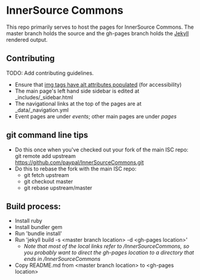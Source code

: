 # InnerSource Commons

This repo primarily serves to host the pages for InnerSource Commons. The master branch holds the source and the gh-pages branch holds the [Jekyll](https://jekyllrb.com/) rendered output.

## Contributing

TODO: Add contributing guidelines.

* Ensure that [img tags have alt attributes populated](http://webaim.org/techniques/alttext/) (for accessibility)
* The main page's left hand side sidebar is edited at \_includes/\_sidebar.html
* The navigational links at the top of the pages are at \_data/\_navigation.yml
* Event pages are under *events*; other main pages are under *pages*

## git command line tips

* Do this once when you've checked out your fork of the main ISC repo: git remote add upstream https://github.com/paypal/InnerSourceCommons.git
* Do this to rebase the fork with the main ISC repo: 
    - git fetch upstream
    - git checkout master
    - git rebase upstream/master

## Build process:

* Install ruby
* Install bundler gem
* Run 'bundle install'
* Run 'jekyll build -s &lt;master branch location&gt; -d &lt;gh-pages location&gt;'
    - *Note that most of the local links refer to /InnerSourceCommons, so you probably want to direct the gh-pages location to a directory that ends in /InnerSourceCommons*
* Copy README.md from &lt;master branch location&gt; to &lt;gh-pages location&gt;
